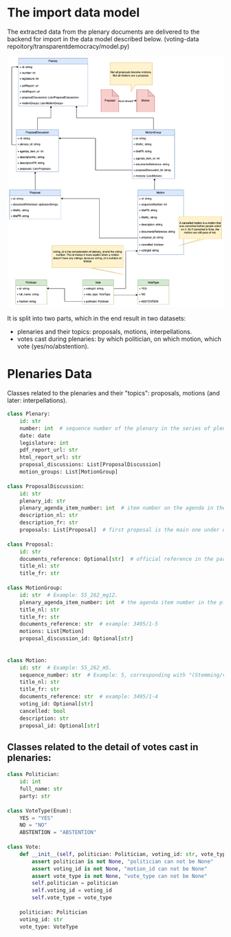 # The import data model

The extracted data from the plenary documents are delivered to the backend for import in the data model described below. (voting-data repoitory/transparentdemocracy/model.py)


![Import Data Model](./img/data-model.png)

It is split into two parts, which in the end result in two datasets:
- plenaries and their topics: proposals, motions, interpellations.
- votes cast during plenaries: by which politician, on which motion, which vote (yes/no/abstention).
  
# Plenaries Data

Classes related to the plenaries and their "topics": proposals, motions (and later: interpellations).

```python
class Plenary:
    id: str
    number: int  # sequence number of the plenary in the series of plenaries during a legislature.
    date: date
    legislature: int
    pdf_report_url: str
    html_report_url: str
    proposal_discussions: List[ProposalDiscussion]
    motion_groups: List[MotionGroup]

class ProposalDiscussion:
    id: str
    plenary_id: str
    plenary_agenda_item_number: int  # item number on the agenda in the plenary session during which the proposal was discussed. This is the number surrounded with a black border seen in all plenary reports.
    description_nl: str
    description_fr: str
    proposals: List[Proposal]  # first proposal is the main one under discussion, optional others are linked proposals.

class Proposal:
    id: str
    documents_reference: Optional[str]  # official reference in the parliament, as mentioned in plenary reports.
    title_nl: str
    title_fr: str

class MotionGroup:
    id: str  # Example: 55_262_mg12.
    plenary_agenda_item_number: int  # the agenda item number in the plenary meeting where the motion group was situated.
    title_nl: str
    title_fr: str
    documents_reference: str  # example: 3495/1-5
    motions: List[Motion]
    proposal_discussion_id: Optional[str]


class Motion:
    id: str  # Example: 55_262_m5.
    sequence_number: str  # Example: 5, corresponding with "(Stemming/vote 5)" in the plenary report.
    title_nl: str
    title_fr: str
    documents_reference: str  # example: 3495/1-4
    voting_id: Optional[str]
    cancelled: bool
    description: str
    proposal_id: Optional[str]


```

## Classes related to the detail of votes cast in plenaries:

```python
class Politician:
    id: int
    full_name: str
    party: str

class VoteType(Enum):
    YES = "YES"
    NO = "NO"
    ABSTENTION = "ABSTENTION"

class Vote:
    def __init__(self, politician: Politician, voting_id: str, vote_type: VoteType):
        assert politician is not None, "politician can not be None"
        assert voting_id is not None, "motion_id can not be None"
        assert vote_type is not None, "vote_type can not be None"
        self.politician = politician
        self.voting_id = voting_id
        self.vote_type = vote_type

    politician: Politician
    voting_id: str
    vote_type: VoteType
```
